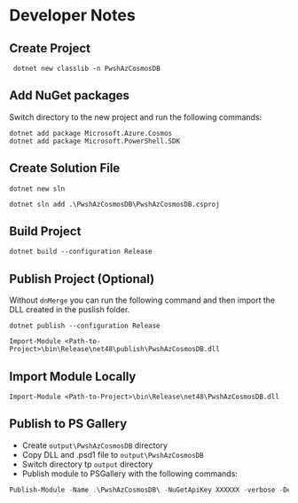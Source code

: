 # Developer Notes

## Create Project

```
 dotnet new classlib -n PwshAzCosmosDB
```

## Add NuGet packages

Switch directory to the new project and run the following commands:

```
dotnet add package Microsoft.Azure.Cosmos
dotnet add package Microsoft.PowerShell.SDK
```

## Create Solution File

```
dotnet new sln

dotnet sln add .\PwshAzCosmosDB\PwshAzCosmosDB.csproj
```

## Build Project

```
dotnet build --configuration Release
```

## Publish Project (Optional)

Without `dnMerge` you can run the following command and then import the DLL created in the puslish folder.

```
dotnet publish --configuration Release

Import-Module <Path-to-Project>\bin\Release\net48\publish\PwshAzCosmosDB.dll
```

## Import Module Locally

```
Import-Module <Path-to-Project>\bin\Release\net48\PwshAzCosmosDB.dll
```

## Publish to PS Gallery

* Create `output\PwshAzCosmosDB` directory
* Copy DLL and .psd1 file to `output\PwshAzCosmosDB`
* Switch directory tp `output` directory
* Publish module to PSGallery with the following commands:

```powershell
Publish-Module -Name .\PwshAzCosmosDB\ -NuGetApiKey XXXXXX -verbose -Debug
```